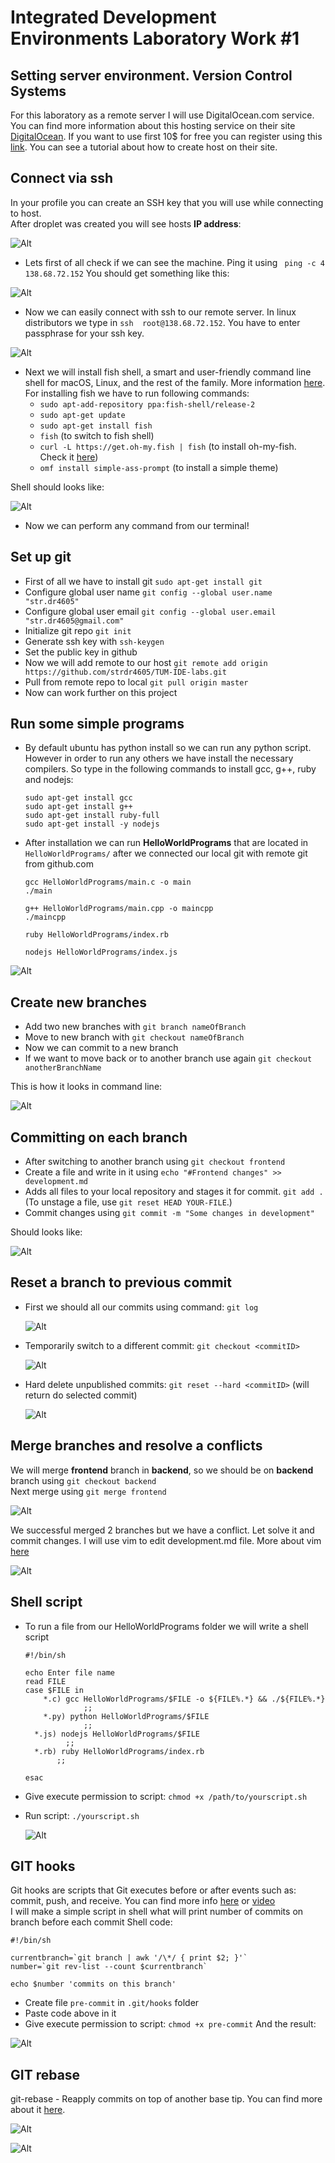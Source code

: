 # Integrated Development Environments Laboratory Work #1
## Setting server environment. Version Control Systems

For this laboratory as a remote server I will use DigitalOcean.com service. You can find more information about this hosting service on their site [DigitalOcean](https://www.digitalocean.com/). If you want to use first 10$ for free you can register using this [link](https://m.do.co/c/9fd3b727487a). You can see a tutorial about how to create host on their site.

## Connect via ssh
In your profile you can create an SSH key that you will use while connecting to host.  
After droplet was created you will see hosts **IP address**:

![Alt](images/ip_address.png)

- Lets first of all check if we can see the machine. Ping it using ``` ping -c 4 138.68.72.152``` You should get something like this:

![Alt](images/ping.png)

- Now we can easily connect with ssh to our remote server. In linux distributors we type in ```ssh  root@138.68.72.152```. You have to enter passphrase for your ssh key.

![Alt](images/connect_server.png)

- Next we will install fish shell, a smart and user-friendly command line shell for macOS, Linux, and the rest of the family. More information [here](https://fishshell.com/).  
For installing fish we have to run following commands:
  * `sudo apt-add-repository ppa:fish-shell/release-2`
  * `sudo apt-get update`
  * `sudo apt-get install fish`
  * `fish` (to switch to fish shell)
  * `curl -L https://get.oh-my.fish | fish` (to install oh-my-fish. Check it [here](https://github.com/oh-my-fish/oh-my-fish))
  * `omf install simple-ass-prompt` (to install a simple theme)  

Shell should looks like:

![Alt](images/fish_shell.png)

- Now we can perform any command from our terminal!

## Set up git

- First of all we have to install git `sudo apt-get install git`
- Configure global user	name `git config --global user.name "str.dr4605"`
- Configure global user	email `git config --global user.email "str.dr4605@gmail.com"`
- Initialize git repo `git init`
- Generate ssh key with `ssh-keygen`
- Set the public key in github
- Now we will add remote to our host `git remote add origin https://github.com/strdr4605/TUM-IDE-labs.git`
- Pull from remote repo to local `git pull origin master`
- Now can work further on this project

## Run some simple programs
- By default ubuntu has python install so we can run any python script. However in order to run any others we have install the necessary compilers. So type in the following commands to install gcc, g++, ruby and nodejs:  

    ```
    sudo apt-get install gcc   
    sudo apt-get install g++
    sudo apt-get install ruby-full
    sudo apt-get install -y nodejs
    ```
- After installation we can run **HelloWorldPrograms** that are located in `HelloWorldPrograms/` after we connected our local git with remote git from github.com

    ```
    gcc HelloWorldPrograms/main.c -o main
    ./main

    g++ HelloWorldPrograms/main.cpp -o maincpp
    ./maincpp

    ruby HelloWorldPrograms/index.rb

    nodejs HelloWorldPrograms/index.js
    ```
![Alt](images/hello_world_programs.png)

## Create new branches

- Add two new branches with `git branch nameOfBranch`
- Move to new branch with `git checkout nameOfBranch`
- Now we can commit to a new branch
- If we want to move back or to another branch use again `git checkout anotherBranchName`

This is how it looks in command line:

![Alt](images/branch.png)

## Committing on each branch

- After switching to another branch using `git checkout frontend`
- Create a file and write in it using `echo "#Frontend changes" >> development.md`
- Adds all files to your local repository and stages it for commit. `git add .` (To unstage a file, use `git reset HEAD YOUR-FILE`.)
- Commit changes using `git commit -m "Some changes in development"`

Should looks like:

![Alt](images/commit.png)

## Reset a branch to previous commit
- First we should all our commits using command: `git log`

    ![Alt](images/git_log.png)

- Temporarily switch to a different commit: `git checkout <commitID>`

    ![Alt](images/return_commit.png)

- Hard delete unpublished commits: `git reset --hard <commitID>` (will return do selected commit)

    ![Alt](images/reset_head.png)

## Merge branches and resolve a conflicts
We will merge **frontend** branch in **backend**, so we should be on **backend** branch using `git checkout backend`  
Next merge using `git merge frontend`

![Alt](images/merge.png)

We successful merged 2 branches but we have a conflict. Let solve it and commit changes. I will use vim to edit development.md file. More about vim [here](http://www.vim.org/)

![Alt](images/resolve_conflict.png)


## Shell script
- To run a file from our HelloWorldPrograms folder we will write a shell script

    ```
    #!/bin/sh

    echo Enter file name
    read FILE
    case $FILE in
    	*.c) gcc HelloWorldPrograms/$FILE -o ${FILE%.*} && ./${FILE%.*}
    			 ;;
    	*.py) python HelloWorldPrograms/$FILE
    			 ;;
      *.js) nodejs HelloWorldPrograms/$FILE
      		 ;;
      *.rb) ruby HelloWorldPrograms/index.rb
           ;;

    esac
    ```

- Give execute permission to script: `chmod +x /path/to/yourscript.sh`
- Run script: `./yourscript.sh`

    ![Alt](images/run_script.png)

## GIT hooks
Git hooks are scripts that Git executes before or after events such as: commit, push, and receive. You can find more info [here](http://githooks.com/) or [video](https://www.youtube.com/watch?v=MF72e-12dxE&t=326s)  
I will make a simple script in shell what will print number of commits on branch before each commit
Shell code:
```
#!/bin/sh

currentbranch=`git branch | awk '/\*/ { print $2; }'`
number=`git rev-list --count $currentbranch`

echo $number 'commits on this branch'
```
- Create file `pre-commit` in `.git/hooks` folder
- Paste code above in it
- Give execute permission to script: `chmod +x pre-commit`
And the result:

![Alt](images/git_hook.png)

## GIT rebase
git-rebase - Reapply commits on top of another base tip. You can find more about it [here](https://git-scm.com/docs/git-rebase).  

![Alt](images/rebase.png)

![Alt](images/rebase2.png)
